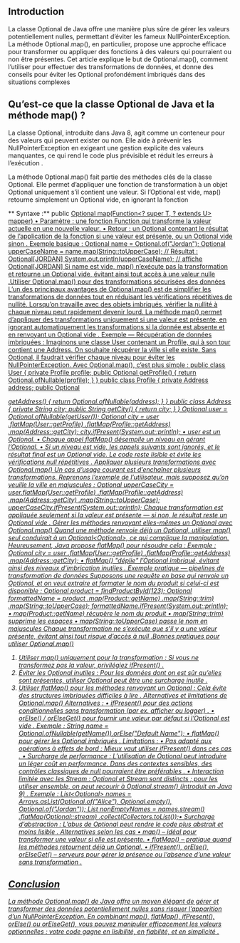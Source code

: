 
## Introduction
La classe Optional de Java offre une manière plus sûre de gérer les valeurs potentiellement nulles,
permettant d’éviter les fameux NullPointerException. La méthode Optional.map(), en
particulier, propose une approche efficace pour transformer ou appliquer des fonctions à des valeurs qui
pourraient ou non être présentes. Cet article explique le but de Optional.map(), comment l’utiliser
pour effectuer des transformations de données, et donne des conseils pour éviter les Optional
profondément imbriqués dans des situations complexes 

## Qu’est-ce que la classe Optional de Java et la méthode map() ?
La classe Optional, introduite dans Java 8, agit comme un conteneur pour des valeurs qui peuvent
exister ou non. Elle aide à prévenir les NullPointerException en exigeant une gestion explicite
des valeurs manquantes, ce qui rend le code plus prévisible et réduit les erreurs à l’exécution .

La méthode Optional.map() fait partie des méthodes clés de la classe Optional. Elle permet
d’appliquer une fonction de transformation à un objet Optional uniquement s’il contient une valeur.
Si l’Optional est vide, map() retourne simplement un Optional vide, en ignorant la fonction

** Syntaxe :**
public <U> Optional<U> map(Function<? super T, ? extends U> mapper)
• Paramètre : une fonction Function qui transforme la valeur actuelle en une nouvelle valeur.
• Retour : un Optional<U> contenant le résultat de l’application de la fonction si une valeur
est présente, ou un Optional vide sinon .
Exemple basique :
Optional<String> name = Optional.of("Jordan");
Optional<String> upperCaseName = name.map(String::toUpperCase);
// Résultat : Optional[JORDAN]
System.out.println(upperCaseName); // affiche Optional[JORDAN]
Si name est vide, map() n’exécute pas la transformation et retourne un Optional vide, évitant ainsi
tout accès à une valeur nulle .Utiliser Optional.map() pour des transformations sécurisées
des données
L’un des principaux avantages de Optional.map() est de simplifier les transformations de données
tout en réduisant les vérifications répétitives de nullité. Lorsqu’on travaille avec des objets imbriqués,
vérifier la nullité à chaque niveau peut rapidement devenir lourd. La méthode map() permet
d’appliquer des transformations uniquement si une valeur est présente, en ignorant automatiquement
les transformations si la donnée est absente et en renvoyant un Optional vide .
Exemple — Récupération de données imbriquées :
Imaginons une classe User contenant un Profile, qui à son tour contient une Address. On
souhaite récupérer la ville si elle existe. Sans Optional, il faudrait vérifier chaque niveau pour éviter
les NullPointerException. Avec Optional.map(), c’est plus simple :
public class User {
private Profile profile;
public Optional<Profile> getProfile() { return Optional.ofNullable(profile); }
}
public class Profile {
private Address address;
public Optional<Address> getAddress() { return Optional.ofNullable(address); }
}
public class Address {
private String city;
public String getCity() { return city; }
}
Optional<User> user = Optional.ofNullable(getUser());
Optional<String> city = user
.flatMap(User::getProfile)
.flatMap(Profile::getAddress)
.map(Address::getCity);
city.ifPresent(System.out::println);
• user est un Optional<User>.
• Chaque appel flatMap() désempile un niveau en gérant l’Optional.
• Si un niveau est vide, les appels suivants sont ignorés, et le résultat final est un Optional
vide. Le code reste lisible et évite les vérifications null répétitives .
Appliquer plusieurs transformations avec Optional.map()
Un cas d’usage courant est d’enchaîner plusieurs transformations. Reprenons l’exemple de l’utilisateur,
mais supposez qu’on veuille la ville en majuscules :
Optional<String> upperCaseCity = user.flatMap(User::getProfile)
.flatMap(Profile::getAddress)
.map(Address::getCity)
.map(String::toUpperCase);
upperCaseCity.ifPresent(System.out::println);
Chaque transformation est appliquée seulement si la valeur est présente — si non, le résultat reste un
Optional vide .
Gérer les méthodes renvoyant elles-mêmes un Optional avec
Optional.map()
Quand une méthode renvoie déjà un Optional, utiliser map() seul conduirait à un
Optional<Optional<T>>, ce qui complique la manipulation. Heureusement, Java propose
flatMap() pour résoudre cela :
Exemple :
Optional<String> city = user
.flatMap(User::getProfile)
.flatMap(Profile::getAddress)
.map(Address::getCity);
• flatMap() "déplie" l’Optional imbriqué, évitant ainsi des niveaux d’imbrication inutiles
.
Exemple pratique — pipelines de transformation de données
Supposons une requête en base qui renvoie un Optional<Product>, et on veut extraire et formater
le nom du produit si celui-ci est disponible :
Optional<Product> product = findProductById(123);
Optional<String> formattedName = product
.map(Product::getName)
.map(String::trim)
.map(String::toUpperCase);
formattedName.ifPresent(System.out::println);
• map(Product::getName) récupère le nom du produit
• map(String::trim) supprime les espaces
• map(String::toUpperCase) passe le nom en majuscules
Chaque transformation ne s’exécute que s’il y a une valeur présente, évitant ainsi tout risque
d’accès à null .Bonnes pratiques pour utiliser Optional.map()
1. Utiliser map() uniquement pour la transformation : Si vous ne transformez pas la valeur,
privilégiez ifPresent() .
2. Éviter les Optional inutiles : Pour les données dont on est sûr qu’elles sont présentes,
utiliser Optional peut être une surcharge inutile .
3. Utiliser flatMap() pour les méthodes renvoyant un Optional : Cela évite des structures
imbriquées difficiles à lire .
Alternatives et limitations de Optional.map()
Alternatives :
• ifPresent() pour des actions conditionnelles sans transformation (par ex. afficher ou
logger) .
• orElse() / orElseGet() pour fournir une valeur par défaut si l’Optional est vide
.
Exemple :
String name = Optional.ofNullable(getName()).orElse("Default Name");
• flatMap() pour gérer les Optional imbriqués .
Limitations :
• Pas adapté aux opérations à effets de bord : Mieux vaut utiliser ifPresent() dans ces cas
.
• Surcharge de performance : L’utilisation de Optional peut introduire un léger coût en
performance. Dans des contextes sensibles, des contrôles classiques de null pourraient être
préférables .
• Interaction limitée avec les Stream : Optional et Stream sont distincts ; pour les utiliser
ensemble, on peut recourir à Optional.stream() (introduit en Java 9) .
Exemple :
List<Optional<String>> names = Arrays.asList(Optional.of("Alice"),
Optional.empty(), Optional.of("Jordan"));
List<String> nonEmptyNames = names.stream()
.flatMap(Optional::stream)
.collect(Collectors.toList());• Surcharge d’abstraction : L’abus de Optional peut rendre le code plus abstrait et moins
lisible .
Alternatives selon les cas
• map() – idéal pour transformer une valeur si elle est présente.
• flatMap() – pratique quand les méthodes retournent déjà un Optional.
• ifPresent(), orElse(), orElseGet() – serveurs pour gérer la présence ou l’absence
d’une valeur sans transformation .

## Conclusion
La méthode Optional.map() de Java offre un moyen élégant de gérer et transformer des données
potentiellement nulles sans risquer l’apparition d’un NullPointerException. En combinant
map(), flatMap(), ifPresent(), orElse() ou orElseGet(), vous pouvez manipuler
efficacement les valeurs optionnelles : votre code gagne en lisibilité, en fiabilité, et en simplicité
.
